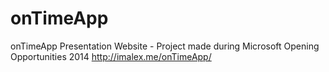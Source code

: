 # onTimeApp
onTimeApp Presentation Website - Project made during Microsoft Opening Opportunities 2014
http://imalex.me/onTimeApp/
